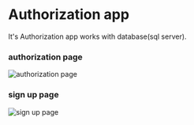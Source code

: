 # Authorization app

It's Authorization app works with database(sql server).

### authorization page
![authorization page](https://i.imgur.com/EU2VSMq.png)
### sign up page
![sign up page](https://i.imgur.com/1lozgne.png)

